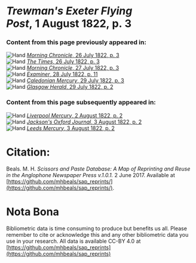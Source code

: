 # *Trewman's Exeter Flying Post*, 1 August 1822, p. 3  
  
### Content from this page previously appeared in:  
![Hand](http://scissorsandpaste.net/wp-content/uploads/2017/06/smallhandpointer.png) [*Morning Chronicle*, 26 July 1822, p. 3](https://mhbeals.github.io/sap_html/Morning-Chronicle/Morning-Chronicle-26-July-1822-p-3)  
![Hand](http://scissorsandpaste.net/wp-content/uploads/2017/06/smallhandpointer.png) [*The Times*, 26 July 1822, p. 3](https://mhbeals.github.io/sap_html/The-Times/The-Times-26-July-1822-p-3)  
![Hand](http://scissorsandpaste.net/wp-content/uploads/2017/06/smallhandpointer.png) [*Morning Chronicle*, 27 July 1822, p. 3](https://mhbeals.github.io/sap_html/Morning-Chronicle/Morning-Chronicle-27-July-1822-p-3)  
![Hand](http://scissorsandpaste.net/wp-content/uploads/2017/06/smallhandpointer.png) [*Examiner*, 28 July 1822, p. 11](https://mhbeals.github.io/sap_html/Examiner/Examiner-28-July-1822-p-11)  
![Hand](http://scissorsandpaste.net/wp-content/uploads/2017/06/smallhandpointer.png) [*Caledonian Mercury*, 29 July 1822, p. 3](https://mhbeals.github.io/sap_html/Caledonian-Mercury/Caledonian-Mercury-29-July-1822-p-3)  
![Hand](http://scissorsandpaste.net/wp-content/uploads/2017/06/smallhandpointer.png) [*Glasgow Herald*, 29 July 1822, p. 2](https://mhbeals.github.io/sap_html/Glasgow-Herald/Glasgow-Herald-29-July-1822-p-2)  
  
### Content from this page subsequently appeared in:  
![Hand](http://scissorsandpaste.net/wp-content/uploads/2017/06/smallhandpointer.png) [*Liverpool Mercury*, 2 August 1822, p. 2](https://mhbeals.github.io/sap_html/Liverpool-Mercury/Liverpool-Mercury-2-August-1822-p-2)  
![Hand](http://scissorsandpaste.net/wp-content/uploads/2017/06/smallhandpointer.png) [*Jackson's Oxford Journal*, 3 August 1822, p. 2](https://mhbeals.github.io/sap_html/Jackson's-Oxford-Journal/Jackson's-Oxford-Journal-3-August-1822-p-2)  
![Hand](http://scissorsandpaste.net/wp-content/uploads/2017/06/smallhandpointer.png) [*Leeds Mercury*, 3 August 1822, p. 2](https://mhbeals.github.io/sap_html/Leeds-Mercury/Leeds-Mercury-3-August-1822-p-2)  


# Citation: 

Beals. M. H. *Scissors and Paste Database: A Map of Reprinting and Reuse in the Anglophone Newspaper Press v.1.0.1.* 2 June 2017. Available at [https://github.com/mhbeals/sap_reprints/](https://github.com/mhbeals/sap_reprints/). 

# Nota Bona

Bibliometric data is time consuming to produce but benefits us all. Please remember to cite or acknowledge this and any other bibliometric data you use in your research. All data is available CC-BY 4.0 at [https://github.com/mhbeals/sap_reprints](https://github.com/mhbeals/sap_reprints)